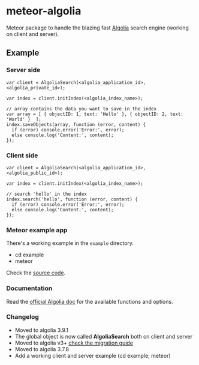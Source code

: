 # meteor-algolia

Meteor package to handle the blazing fast [Algolia](http://algolia.com) search engine (working on client and server).

## Example

### Server side

    var client = AlgoliaSearch(<algolia_application_id>, <algolia_private_id>);

    var index = client.initIndex(<algolia_index_name>);

    // array contains the data you want to save in the index
    var array = [ { objectID: 1, text: 'Hello' }, { objectID: 2, text: 'World' }  ];
    index.saveObjects(array, function (error, content) {
      if (error) console.error('Error:', error);
      else console.log('Content:', content);
    });

### Client side

    var client = AlgoliaSearch(<algolia_application_id>, <algolia_public_id>);

    var index = client.initIndex(<algolia_index_name>);

    // search 'hello' in the index
    index.search('hello', function (error, content) {
      if (error) console.error('Error:', error);
      else console.log('Content:', content);
    });

### Meteor example app

There's a working example in the `example` directory.

- cd example
- meteor

Check the [source code](https://github.com/acemtp/meteor-algolia/tree/master/example).

### Documentation

Read the [official Algolia doc](https://www.algolia.com/doc/node#using-the-api) for the available functions and options.

### Changelog

- Moved to algolia 3.9.1
- The global object is now called **AlgoliaSearch** both on client and server
- Moved to algolia v3+ [check the migration guide](https://github.com/algolia/algoliasearch-client-js/wiki/Migration-guide-from-2.x.x-to-3.x.x)
- Moved to algolia 3.7.8
- Add a working client and server example (cd example; meteor)
